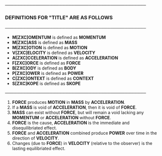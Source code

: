 **───────────────────────────────────────────────**

### DEFINITIONS FOR "TITLE" ARE AS FOLLOWS

**───────────────────────────────────────────────**

- **M[ZXC]OMENTUM** is defined as **MOMENTUM**
- **M[ZXC]ASS** is defined as **MASS**
- **M[ZXC]OTION** is defined as **MOTION**
- **V[ZXC]ELOCITY** is defined as **VELOCITY**
- **A[ZXC]CCELERATION** is defined as **ACCELERATION**
- **F[ZXC]ORCE** is defined as **FORCE**
- **B[ZXC]ODY** is defined as **BODY**
- **P[ZXC]OWER** is defined as **POWER**
- **C[ZXC]ONTEXT** is defined as **CONTEXT**
- **S[ZXC]KOPE** is defined as **SKOPE**

**───────────────────────────────────────────────** 
 
1) **FORCE** produces **MOTION** in **MASS** by **ACCELERATION**.  
4) If a **MASS** is void of **ACCELERATION**, then it is void of **FORCE**.
4) **MASS** can exist without **FORCE**, but will remain a void lacking any **MOMENTUM** or **ACCELERATION** without **FORCE**. 
4) **FORCE** is the cause, **ACCELERATION** is the immediate and disequilibriated effect.
5) **FORCE** and **ACCELERATION** combined produce **POWER** over time in the direction of **VELOCITY**.
6) Changes (due to **FORCE**) in **VELOCITY** (relative to the observer) is the lasting equilibriated effect.

